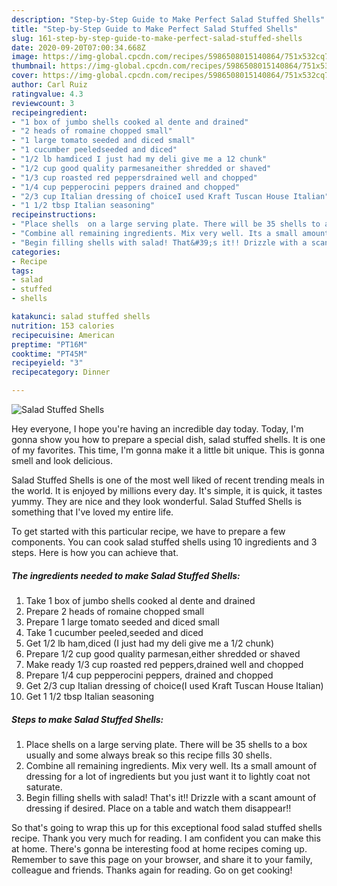```yaml
---
description: "Step-by-Step Guide to Make Perfect Salad Stuffed Shells"
title: "Step-by-Step Guide to Make Perfect Salad Stuffed Shells"
slug: 161-step-by-step-guide-to-make-perfect-salad-stuffed-shells
date: 2020-09-20T07:00:34.668Z
image: https://img-global.cpcdn.com/recipes/5986508015140864/751x532cq70/salad-stuffed-shells-recipe-main-photo.jpg
thumbnail: https://img-global.cpcdn.com/recipes/5986508015140864/751x532cq70/salad-stuffed-shells-recipe-main-photo.jpg
cover: https://img-global.cpcdn.com/recipes/5986508015140864/751x532cq70/salad-stuffed-shells-recipe-main-photo.jpg
author: Carl Ruiz
ratingvalue: 4.3
reviewcount: 3
recipeingredient:
- "1 box of jumbo shells cooked al dente and drained"
- "2 heads of romaine chopped small"
- "1 large tomato seeded and diced small"
- "1 cucumber peeledseeded and diced"
- "1/2 lb hamdiced I just had my deli give me a 12 chunk"
- "1/2 cup good quality parmesaneither shredded or shaved"
- "1/3 cup roasted red peppersdrained well and chopped"
- "1/4 cup pepperocini peppers drained and chopped"
- "2/3 cup Italian dressing of choiceI used Kraft Tuscan House Italian"
- "1 1/2 tbsp Italian seasoning"
recipeinstructions:
- "Place shells  on a large serving plate. There will be 35 shells to a box usually and some always break so this recipe fills 30 shells."
- "Combine all remaining ingredients. Mix very well. Its a small amount of dressing for a lot of ingredients but you just want it to lightly coat not saturate."
- "Begin filling shells with salad! That&#39;s it!! Drizzle with a scant amount of dressing if desired. Place on a table and watch them disappear!!"
categories:
- Recipe
tags:
- salad
- stuffed
- shells

katakunci: salad stuffed shells 
nutrition: 153 calories
recipecuisine: American
preptime: "PT16M"
cooktime: "PT45M"
recipeyield: "3"
recipecategory: Dinner

---
```



![Salad Stuffed Shells](https://img-global.cpcdn.com/recipes/5986508015140864/751x532cq70/salad-stuffed-shells-recipe-main-photo.jpg)

Hey everyone, I hope you're having an incredible day today. Today, I'm gonna show you how to prepare a special dish, salad stuffed shells. It is one of my favorites. This time, I'm gonna make it a little bit unique. This is gonna smell and look delicious.

Salad Stuffed Shells is one of the most well liked of recent trending meals in the world. It is enjoyed by millions every day. It's simple, it is quick, it tastes yummy. They are nice and they look wonderful. Salad Stuffed Shells is something that I've loved my entire life.




To get started with this particular recipe, we have to prepare a few components. You can cook salad stuffed shells using 10 ingredients and 3 steps. Here is how you can achieve that.

<!--inarticleads1-->

##### The ingredients needed to make Salad Stuffed Shells:

1. Take 1 box of jumbo shells cooked al dente and drained
1. Prepare 2 heads of romaine chopped small
1. Prepare 1 large tomato seeded and diced small
1. Take 1 cucumber peeled,seeded and diced
1. Get 1/2 lb ham,diced (I just had my deli give me a 1/2 chunk)
1. Prepare 1/2 cup good quality parmesan,either shredded or shaved
1. Make ready 1/3 cup roasted red peppers,drained well and chopped
1. Prepare 1/4 cup pepperocini peppers, drained and chopped
1. Get 2/3 cup Italian dressing of choice(I used Kraft Tuscan House Italian)
1. Get 1 1/2 tbsp Italian seasoning




<!--inarticleads2-->

##### Steps to make Salad Stuffed Shells:

1. Place shells  on a large serving plate. There will be 35 shells to a box usually and some always break so this recipe fills 30 shells.
1. Combine all remaining ingredients. Mix very well. Its a small amount of dressing for a lot of ingredients but you just want it to lightly coat not saturate.
1. Begin filling shells with salad! That&#39;s it!! Drizzle with a scant amount of dressing if desired. Place on a table and watch them disappear!!




So that's going to wrap this up for this exceptional food salad stuffed shells recipe. Thank you very much for reading. I am confident you can make this at home. There's gonna be interesting food at home recipes coming up. Remember to save this page on your browser, and share it to your family, colleague and friends. Thanks again for reading. Go on get cooking!
